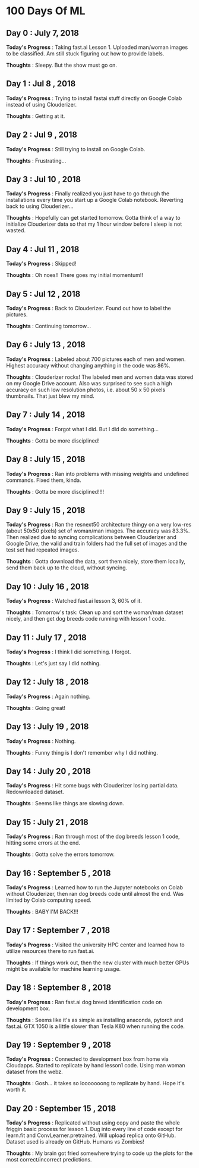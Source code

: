 # 100 Days Of ML

## Day 0 : July 7, 2018

**Today's Progress** : Taking fast.ai Lesson 1. Uploaded man/woman images to be classified.
Am still stuck figuring out how to provide labels.

**Thoughts** : Sleepy. But the show must go on.

## Day 1 : Jul 8 , 2018

**Today's Progress** : Trying to install fastai stuff directly on Google Colab instead of using Clouderizer.

**Thoughts** : Getting at it.

## Day 2 : Jul 9 , 2018

**Today's Progress** : Still trying to install on Google Colab.

**Thoughts** : Frustrating...

## Day 3 : Jul 10 , 2018

**Today's Progress** : Finally realized you just have to go through the installations every time you start up a Google Colab notebook. Reverting back to using Clouderizer...

**Thoughts** : Hopefully can get started tomorrow. Gotta think of a way to initialize Clouderizer data so that my 1 hour window before I sleep is not wasted.

## Day 4 : Jul 11 , 2018

**Today's Progress** : Skipped!

**Thoughts** : Oh noes!! There goes my initial momentum!!

## Day 5 : Jul 12 , 2018

**Today's Progress** : Back to Clouderizer. Found out how to label the pictures.

**Thoughts** : Continuing tomorrow...

## Day 6 : July 13 , 2018

**Today's Progress** : Labeled about 700 pictures each of men and women. Highest accuracy without changing anything in the code was 86%.

**Thoughts** : Clouderizer rocks! The labeled men and women data was stored on my Google Drive account. Also was surprised to see such a high accuracy on such low resolution photos, i.e. about 50 x 50 pixels thumbnails. That just blew my mind.

## Day 7 : July 14 , 2018

**Today's Progress** : Forgot what I did. But I did do something...

**Thoughts** : Gotta be more disciplined!

## Day 8 : July 15 , 2018

**Today's Progress** : Ran into problems with missing weights and undefined commands. Fixed them, kinda.

**Thoughts** : Gotta be more disciplined!!!!

## Day 9 : July 15 , 2018

**Today's Progress** : Ran the resnext50 architecture thingy on a very low-res (about 50x50 pixels) set of woman/man images. The accuracy was 83.3%. Then realized due to syncing complications between Clouderizer and Google Drive, the valid and train folders had the full set of images and the test set had repeated images.

**Thoughts** : Gotta download the data, sort them nicely, store them locally, send them back up to the cloud, without syncing.

## Day 10 : July 16 , 2018

**Today's Progress** : Watched fast.ai lesson 3, 60% of it.

**Thoughts** : Tomorrow's task: Clean up and sort the woman/man dataset nicely, and then get dog breeds code running with lesson 1 code.

## Day 11 : July 17 , 2018

**Today's Progress** : I think I did something. I forgot.

**Thoughts** : Let's just say I did nothing.

## Day 12 : July 18 , 2018

**Today's Progress** : Again nothing.

**Thoughts** : Going great!

## Day 13 : July 19 , 2018

**Today's Progress** : Nothing.

**Thoughts** : Funny thing is I don't remember why I did nothing.

## Day 14 : July 20 , 2018

**Today's Progress** : Hit some bugs with Clouderizer losing partial data. Redownloaded dataset.

**Thoughts** : Seems like things are slowing down.

## Day 15 : July 21 , 2018

**Today's Progress** : Ran through most of the dog breeds lesson 1 code, hitting some errors at the end.

**Thoughts** : Gotta solve the errors tomorrow.

## Day 16 : September 5 , 2018

**Today's Progress** : Learned how to run the Jupyter notebooks on Colab without Clouderizer, then ran dog breeds code until almost the end. Was limited by Colab computing speed.

**Thoughts** : BABY I'M BACK!!!

## Day 17 : September 7 , 2018

**Today's Progress** : Visited the university HPC center and learned how to utilize resources there to run fast.ai.

**Thoughts** : If things work out, then the new cluster with much better GPUs might be available for machine learning usage.

## Day 18 : September 8 , 2018

**Today's Progress** : Ran fast.ai dog breed identification code on development box.

**Thoughts** : Seems like it's as simple as installing anaconda, pytorch and fast.ai. GTX 1050 is a little slower than Tesla K80 when running the code.

## Day 19 : September 9 , 2018

**Today's Progress** : Connected to development box from home via Cloudapps. Started to replicate by hand lesson1 code. Using man woman dataset from the webz.

**Thoughts** : Gosh... it takes so looooooong to replicate by hand. Hope it's worth it.

## Day 20 : September 15 , 2018

**Today's Progress** : Replicated without using copy and paste the whole friggin basic process for lesson 1. Dug into every line of code except for learn.fit and ConvLearner.pretrained. Will upload replica onto GitHub. Dataset used is already on GitHub. Humans vs Zombies!

**Thoughts** : My brain got fried somewhere trying to code up the plots for the most correct/incorrect predictions.
